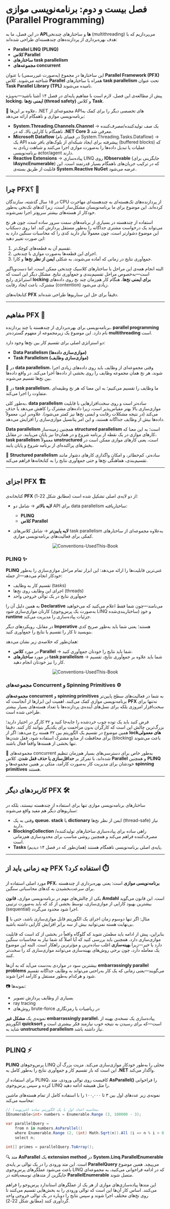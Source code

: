 # فصل بیست و دوم:  برنامه‌نویسی موازی (Parallel Programming)

در این فصل، ما به **APIها** و ساختارهای چندنخی (multithreading) می‌پردازیم که با هدف بهره‌برداری از پردازنده‌های چند‌هسته‌ای طراحی شده‌اند:

* **Parallel LINQ (PLINQ)**
* **کلاس Parallel**
* **ساختارهای task parallelism**
* **مجموعه‌های concurrent**

این ساختارها در مجموع (به‌صورت غیررسمی) با عنوان **Parallel Framework (PFX)** شناخته می‌شوند.
کلاس **Parallel** همراه با ساختارهای **task parallelism** تحت عنوان **Task Parallel Library (TPL)** نامیده می‌شوند.

پیش از مطالعه‌ی این فصل، لازم است با مفاهیم پایه‌ای در فصل ۱۴ آشنا باشید—به‌ویژه **locking**، **ایمنی نخ‌ها (thread safety)** و کلاس **Task**.

🔧 علاوه بر این‌ها، .NET مجموعه‌ای از APIهای تخصصی دیگر را برای کمک به برنامه‌نویسی موازی و ناهمگام ارائه می‌دهد:

* **System.Threading.Channels.Channel** → یک صف تولیدکننده/مصرف‌کننده ناهمگام با کارایی بالا، که در **.NET Core 3** معرفی شد.
* **Microsoft Dataflow** (در فضای نام System.Threading.Tasks.Dataflow) → یک API پیشرفته برای ایجاد شبکه‌ای از بلوک‌های بافر شده (buffered blocks) که عملیات یا تبدیل داده‌ها را به‌صورت موازی اجرا می‌کنند و شباهت زیادی به برنامه‌نویسی actor/agent دارند.
* **Reactive Extensions** → پیاده‌سازی LINQ روی **IObservable** (جایگزینی برای **IAsyncEnumerable**) که در ترکیب جریان‌های ناهمگام بسیار قدرتمند است. این قابلیت از طریق بسته‌ی **System.Reactive NuGet** عرضه می‌شود.

---

## چرا PFX؟ 🤔

در ۱۵ سال گذشته، سازندگان CPU از پردازنده‌های تک‌هسته‌ای به چند‌هسته‌ای مهاجرت کرده‌اند. این موضوع برای ما برنامه‌نویسان مشکل‌ساز است، زیرا کدهای تک‌نخی به‌طور خودکار از هسته‌های بیشتر سریع‌تر اجرا نمی‌شوند.

استفاده از چند‌هسته در بسیاری از برنامه‌های سمت سرور ساده است، چون هر نخ می‌تواند یک درخواست مشتری جداگانه را به‌طور مستقل پردازش کند. اما روی دسکتاپ این موضوع دشوارتر است، چون معمولاً نیاز دارید کدی را که محاسبات سنگین دارد به این صورت تغییر دهید:

1. تقسیم آن به قطعه‌های کوچک‌تر.
2. اجرای این قطعه‌ها به‌صورت موازی با چندنخی.
3. جمع‌آوری نتایج در زمانی که آماده می‌شوند، به شکلی **ایمن از نظر نخ‌ها** و کارا.

البته انجام همه‌ی این مراحل با ساختارهای کلاسیک چندنخی ممکن است، اما دست‌وپاگیر است—به‌خصوص مراحل تقسیم‌بندی و جمع‌آوری نتایج. مشکل دیگر این است که استراتژی رایج **locking برای ایمنی نخ‌ها**، هنگام کار هم‌زمان چند نخ روی داده‌های مشترک، باعث ایجاد رقابت (contention) زیادی می‌شود.

کتابخانه‌های **PFX** دقیقاً برای حل این سناریوها طراحی شده‌اند.

---

## مفاهیم PFX 🧩

برنامه‌نویسی برای بهره‌برداری از چند‌هسته یا چند پردازنده، **parallel programming** نام دارد. این موضوع یک زیرمجموعه از مفهوم گسترده‌تر **multithreading** است.

دو استراتژی اصلی برای تقسیم کار بین نخ‌ها وجود دارد:

* **Data Parallelism (موازی‌سازی داده‌ها)**
* **Task Parallelism (موازی‌سازی وظایف)**

🔹 در **data parallelism**، وقتی مجموعه‌ای از وظایف باید روی داده‌های زیادی اجرا شوند، هر نخ همان مجموعه وظایف را روی بخشی از داده‌ها اجرا می‌کند. در واقع داده‌ها بین نخ‌ها تقسیم می‌شوند.

🔹 در **task parallelism**، ما وظایف را تقسیم می‌کنیم؛ به این معنا که هر نخ وظیفه‌ای متفاوت را اجرا می‌کند.

به‌طور کلی، **data parallelism** ساده‌تر است و روی سخت‌افزارهایی با قابلیت موازی‌سازی بالا بهتر مقیاس‌پذیر است، زیرا داده‌های مشترک را کاهش می‌دهد یا حذف می‌کند (در نتیجه مشکلات رقابت و ایمنی نخ‌ها نیز کمتر می‌شود). علاوه‌بر این، معمولاً داده‌ها بیش از وظایف جداگانه هستند، و این امر پتانسیل موازی‌سازی را افزایش می‌دهد.

**Data parallelism** همچنین زمینه‌ساز **structured parallelism** است؛ به این معنا که کارهای موازی در یک نقطه از برنامه شروع و در همان‌جا نیز پایان می‌یابند. در مقابل، **task parallelism** معمولاً **unstructured** است، یعنی کارهای موازی ممکن است در بخش‌های پراکنده‌ای از برنامه شروع و پایان یابند.

🔑 **Structured parallelism** ساده‌تر، کم‌خطاتر، و امکان واگذاری کارهای دشوار مانند تقسیم‌بندی، هماهنگی نخ‌ها و حتی جمع‌آوری نتایج را به کتابخانه‌ها فراهم می‌کند.

---

## اجزای PFX 🏗️

کتابخانه‌ی **PFX** از دو لایه‌ی اصلی تشکیل شده است (مطابق شکل 22-1):

* **لایه بالاتر** → شامل دو API برای data parallelism ساختاریافته:

  * **PLINQ**
  * **کلاس Parallel**

* **لایه پایین‌تر** → شامل کلاس‌های task parallelism به‌علاوه مجموعه‌ای از ساختارهای کمکی برای فعالیت‌های برنامه‌نویسی موازی.

 <div align="center">
    
![Conventions-UsedThis-Book](../../assets/image/22/Table-22-1.jpeg) 
</div>

### PLINQ ✨

**PLINQ** غنی‌ترین قابلیت‌ها را ارائه می‌دهد: این ابزار تمام مراحل موازی‌سازی را به‌طور خودکار انجام می‌دهد—از جمله:

* تقسیم کار به وظایف (tasks)
* اجرای این وظایف روی نخ‌ها (threads)
* جمع‌آوری نتایج در یک توالی خروجی واحد

به همین دلیل آن را **Declarative** می‌نامند—چون شما فقط اعلام می‌کنید که می‌خواهید کارتان موازی‌سازی شود (به‌صورت یک پرس‌و‌جوی LINQ ساختاربندی‌شده) و خودِ **runtime** جزئیات پیاده‌سازی را مدیریت می‌کند.

در مقابل، رویکردهای دیگر **Imperative** هستند؛ یعنی شما باید به‌طور صریح کدی بنویسید تا کار را تقسیم یا نتایج را جمع‌آوری کنید.

همان‌طور که خلاصه‌ی زیر نشان می‌دهد:

* در مورد **کلاس Parallel** → شما باید نتایج را خودتان جمع‌آوری کنید.
* در مورد **ساختارهای task parallelism** → شما باید علاوه بر جمع‌آوری نتایج، تقسیم کار را نیز خودتان انجام دهید.

 <div align="center">
    
![Conventions-UsedThis-Book](../../assets/image/22/Table-22-2.jpeg) 
</div>

### مجموعه‌های Concurrent و Spinning Primitives ⚙️

**مجموعه‌های concurrent** و **spinning primitives** به شما در فعالیت‌های سطح پایین‌تر برنامه‌نویسی موازی کمک می‌کنند. اهمیت این ابزارها از آنجاست که **PFX** نه‌تنها برای سخت‌افزار امروزی بلکه برای نسل‌های آینده‌ی پردازنده‌ها با تعداد هسته‌های بسیار بیشتر طراحی شده است.

فرض کنید باید یک توده چوب خردشده را جابه‌جا کنید و ۳۲ کارگر در اختیار دارید؛ بزرگ‌ترین چالش این است که کارگران بدون مزاحمت برای یکدیگر بتوانند کار کنند. دقیقا همین موضوع در تقسیم یک الگوریتم بین ۳۲ هسته رخ می‌دهد: اگر از **lockهای معمولی** برای محافظت از منابع مشترک استفاده شود، قفل شدن‌ها (blocking) باعث می‌شوند تنها بخشی از هسته‌ها واقعاً فعال باشند.

🔑 مجموعه‌های concurrent به‌طور خاص برای دسترسی‌های بسیار هم‌زمان تنظیم شده‌اند، با تمرکز بر **حداقل‌سازی یا حذف قفل شدن**.
کلاس **Parallel** و همچنین **PLINQ** خودشان برای مدیریت کار به‌صورت کارآمد، متکی بر همین مجموعه‌ها و **spinning primitives** هستند.

---

## کاربردهای دیگر PFX 🛠️

ساختارهای برنامه‌نویسی موازی تنها برای استفاده از چند‌هسته نیستند، بلکه در سناریوهای دیگر هم مفید واقع می‌شوند:

* وقتی به یک **queue**، **stack** یا **dictionary** ایمن از نظر نخ‌ها (thread-safe) نیاز دارید.
* **BlockingCollection** راهی ساده برای پیاده‌سازی ساختارهای تولیدکننده/مصرف‌کننده فراهم می‌کند و همچنین روشی مناسب برای محدودسازی هم‌زمانی است.
* **Tasks** پایه‌ی اصلی برنامه‌نویسی ناهمگام هستند (همان‌طور که در فصل ۱۴ دیدیم).

---

## چه زمانی باید از PFX استفاده کرد؟ ⏱️

مورد اصلی استفاده از **PFX**، **برنامه‌نویسی موازی** است: یعنی بهره‌برداری از چند‌هسته برای سرعت‌بخشیدن به کدهای محاسباتی سنگین.

یکی از چالش‌های مهم در برنامه‌نویسی موازی، **قانون Amdahl** است. این قانون می‌گوید بیشترین بهبود کارایی از موازی‌سازی، توسط بخشی از کد که باید به‌صورت ترتیبی (sequential) اجرا شود محدود می‌گردد.

📌 مثال: اگر تنها دوسوم زمان اجرای یک الگوریتم قابل موازی‌سازی باشد، حتی با بی‌نهایت هسته نمی‌توانید بیش از سه برابر افزایش کارایی داشته باشید.

بنابراین، پیش از ادامه باید مطمئن شوید که گلوگاه واقعاً در بخشی از کد است که قابلیت موازی‌سازی دارد. همچنین باید بررسی کنید که آیا اصلاً کد شما نیاز به محاسبات سنگین دارد یا خیر—زیرا **بهینه‌سازی** اغلب ساده‌ترین و مؤثرترین راهکار است.
البته این موضوع یک معامله دارد، چون برخی روش‌های بهینه‌سازی می‌توانند موازی‌سازی کد را سخت‌تر کنند.

بیشترین سود در مواردی به‌دست می‌آید که به آن‌ها **embarrassingly parallel problems** می‌گویند—یعنی زمانی که یک کار به‌راحتی می‌تواند به وظایف جداگانه تقسیم شود و هرکدام به‌طور مستقل و کارآمد اجرا شوند.

📷 نمونه‌ها:

* بسیاری از وظایف پردازش تصویر
* ray tracing
* روش‌های brute-force در ریاضیات یا رمزنگاری

نمونه‌ی یک **مشکل غیر embarrassingly parallel**، پیاده‌سازی یک نسخه‌ی بهینه از الگوریتم **quicksort** است—که برای رسیدن به نتیجه خوب نیازمند فکر بیشتری است و شاید به **unstructured parallelism** نیاز داشته باشد.

---

## PLINQ ⚡

**PLINQ** پرس‌و‌جوهای LINQ محلی را به‌طور خودکار موازی‌سازی می‌کند.
مزیت بزرگ آن این است که بار تقسیم کار و جمع‌آوری نتایج را به‌طور کامل به **.NET** واگذار می‌کند.

برای استفاده از PLINQ، کافیست روی توالی ورودی، متد **AsParallel()** را فراخوانی کرده و سپس پرس‌وجوی LINQ را مثل همیشه ادامه دهید.

نمونه‌ی زیر عددهای اول بین ۳ تا ۱۰۰,۰۰۰ را با استفاده کامل از تمام هسته‌های ماشین محاسبه می‌کند:

```csharp
// محاسبه اعداد اول با یک الگوریتم ساده (غیربهینه).
IEnumerable<int> numbers = Enumerable.Range (3, 100000 - 3);

var parallelQuery =
    from n in numbers.AsParallel()
    where Enumerable.Range (2, (int) Math.Sqrt(n)).All (i => n % i > 0)
    select n;

int[] primes = parallelQuery.ToArray();
```

🔍 متد **AsParallel** یک **extension method** در **System.Linq.ParallelEnumerable** است. این متد ورودی را در یک توالی بر پایه‌ی **ParallelQuery<TSource>** می‌پیچد. همین موضوع باعث می‌شود عملگرهای پرس‌وجوی LINQ که در ادامه فراخوانی می‌کنید، به مجموعه‌ای جایگزین از متدهای توسعه‌یافته در **ParallelEnumerable** متصل شوند.

این متدها پیاده‌سازی‌های موازی از هر یک از عملگرهای استاندارد پرس‌وجو را فراهم می‌کنند. اساس کار آن‌ها این است که توالی ورودی را به بخش‌هایی تقسیم می‌کنند تا روی نخ‌های مختلف اجرا شوند و سپس نتایج را دوباره در یک توالی خروجی واحد گردآوری کنند (مطابق شکل 22-2).

